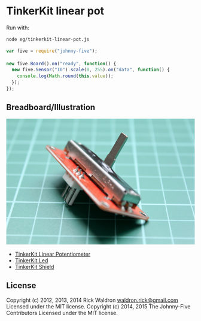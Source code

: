 <!--remove-start-->
# TinkerKit linear pot

Run with:
```bash
node eg/tinkerkit-linear-pot.js
```
<!--remove-end-->

```javascript
var five = require("johnny-five");

new five.Board().on("ready", function() {
  new five.Sensor("I0").scale(0, 255).on("data", function() {
    console.log(Math.round(this.value));
  });
});


```


## Breadboard/Illustration


![docs/breadboard/tinkerkit-linear-pot.png](breadboard/tinkerkit-linear-pot.png)

- [TinkerKit Linear Potentiometer](http://www.tinkerkit.com/linear-pot/)
- [TinkerKit Led](http://www.tinkerkit.com/led/)
- [TinkerKit Shield](http://www.tinkerkit.com/shield/)


<!--remove-start-->
## License
Copyright (c) 2012, 2013, 2014 Rick Waldron <waldron.rick@gmail.com>
Licensed under the MIT license.
Copyright (c) 2014, 2015 The Johnny-Five Contributors
Licensed under the MIT license.
<!--remove-end-->
